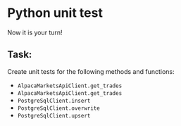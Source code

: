 # Python unit test

Now it is your turn! 

## Task:

Create unit tests for the following methods and functions: 

- `AlpacaMarketsApiClient.get_trades`
- `AlpacaMarketsApiClient.get_trades`
- `PostgreSqlClient.insert`
- `PostgreSqlClient.overwrite`
- `PostgreSqlClient.upsert`

